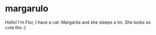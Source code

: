 # margarulo

Hello! I'm Flor, I have a cat: Margarita and she sleeps a lot. 
She looks so cute tho :) 
